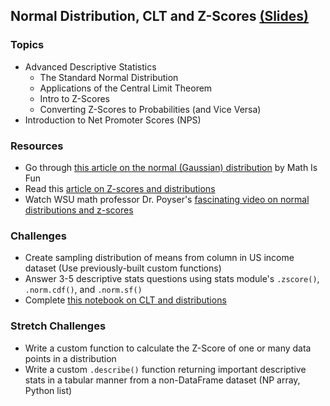 ## Normal Distribution, CLT and Z-Scores [(Slides)](https://docs.google.com/presentation/d/1Ja5ehlVgWolbZGhQQr8hKzoIQgvMwfydS3f6vDCS2Wc/edit?usp=sharing)

### Topics
- Advanced Descriptive Statistics
  - The Standard Normal Distribution
  - Applications of the Central Limit Theorem
  - Intro to Z-Scores
  - Converting Z-Scores to Probabilities (and Vice Versa)
- Introduction to Net Promoter Scores (NPS)

### Resources
- Go through [this article on the normal (Gaussian) distribution](https://www.mathsisfun.com/data/standard-normal-distribution.html) by Math Is Fun
- Read this [article on Z-scores and distributions](http://www.statisticshowto.com/probability-and-statistics/z-score/)
- Watch WSU math professor Dr. Poyser's [fascinating video on normal distributions and z-scores](https://www.youtube.com/watch?v=zZWd56VlN7w)

### Challenges
- Create sampling distribution of means from column in US income dataset (Use previously-built custom functions)
- Answer 3-5 descriptive stats questions using stats module's `.zscore()`, `.norm.cdf()`, and `.norm.sf()`
- Complete [this notebook on CLT and distributions](../Notebooks/NormalDistribution.ipynb)

### Stretch Challenges
- Write a custom function to calculate the Z-Score of one or many data points in a distribution
- Write a custom `.describe()` function returning important descriptive stats in a tabular manner from a non-DataFrame dataset (NP array, Python list)
